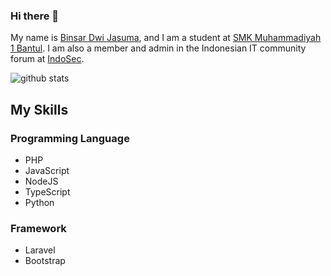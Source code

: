 ### Hi there 👋

My name is [Binsar Dwi Jasuma](https://github.com/binsarjr), and I am a student at [SMK Muhammadiyah 1 Bantul](http://smkmuh1bantul.sch.id/).
I am also a member and admin in the Indonesian IT community forum at [IndoSec](https://indosec.id/).

![github stats](https://github-readme-stats.vercel.app/api?username=binsarjr&show_icons=true)

## My Skills
### Programming Language
* PHP
* JavaScript
* NodeJS
* TypeScript
* Python

### Framework
* Laravel
* Bootstrap
